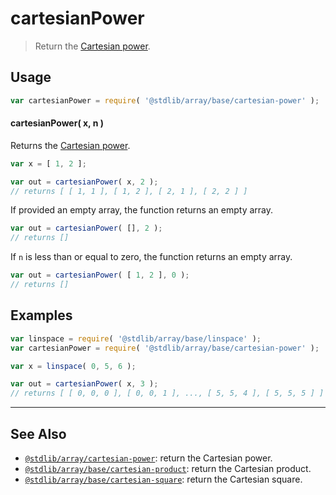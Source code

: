 <!--

@license Apache-2.0

Copyright (c) 2022 The Stdlib Authors.

Licensed under the Apache License, Version 2.0 (the "License");
you may not use this file except in compliance with the License.
You may obtain a copy of the License at

   http://www.apache.org/licenses/LICENSE-2.0

Unless required by applicable law or agreed to in writing, software
distributed under the License is distributed on an "AS IS" BASIS,
WITHOUT WARRANTIES OR CONDITIONS OF ANY KIND, either express or implied.
See the License for the specific language governing permissions and
limitations under the License.

-->

# cartesianPower

> Return the [Cartesian power][cartesian-product].

<section class="usage">

## Usage

```javascript
var cartesianPower = require( '@stdlib/array/base/cartesian-power' );
```

#### cartesianPower( x, n )

Returns the [Cartesian power][cartesian-product].

```javascript
var x = [ 1, 2 ];

var out = cartesianPower( x, 2 );
// returns [ [ 1, 1 ], [ 1, 2 ], [ 2, 1 ], [ 2, 2 ] ]
```

If provided an empty array, the function returns an empty array.

```javascript
var out = cartesianPower( [], 2 );
// returns []
```

If `n` is less than or equal to zero, the function returns an empty array.

```javascript
var out = cartesianPower( [ 1, 2 ], 0 );
// returns []
```

</section>

<!-- /.usage -->

<section class="notes">

</section>

<!-- /.notes -->

<section class="examples">

## Examples

<!-- eslint no-undef: "error" -->

```javascript
var linspace = require( '@stdlib/array/base/linspace' );
var cartesianPower = require( '@stdlib/array/base/cartesian-power' );

var x = linspace( 0, 5, 6 );

var out = cartesianPower( x, 3 );
// returns [ [ 0, 0, 0 ], [ 0, 0, 1 ], ..., [ 5, 5, 4 ], [ 5, 5, 5 ] ]
```

</section>

<!-- /.examples -->

<!-- Section for related `stdlib` packages. Do not manually edit this section, as it is automatically populated. -->

<section class="related">

* * *

## See Also

-   <span class="package-name">[`@stdlib/array/cartesian-power`][@stdlib/array/cartesian-power]</span><span class="delimiter">: </span><span class="description">return the Cartesian power.</span>
-   <span class="package-name">[`@stdlib/array/base/cartesian-product`][@stdlib/array/base/cartesian-product]</span><span class="delimiter">: </span><span class="description">return the Cartesian product.</span>
-   <span class="package-name">[`@stdlib/array/base/cartesian-square`][@stdlib/array/base/cartesian-square]</span><span class="delimiter">: </span><span class="description">return the Cartesian square.</span>

</section>

<!-- /.related -->

<!-- Section for all links. Make sure to keep an empty line after the `section` element and another before the `/section` close. -->

<section class="links">

[cartesian-product]: https://en.wikipedia.org/wiki/Cartesian_product

<!-- <related-links> -->

[@stdlib/array/cartesian-power]: https://github.com/stdlib-js/stdlib/tree/develop/lib/node_modules/%40stdlib/array/cartesian-power

[@stdlib/array/base/cartesian-product]: https://github.com/stdlib-js/stdlib/tree/develop/lib/node_modules/%40stdlib/array/base/cartesian-product

[@stdlib/array/base/cartesian-square]: https://github.com/stdlib-js/stdlib/tree/develop/lib/node_modules/%40stdlib/array/base/cartesian-square

<!-- </related-links> -->

</section>

<!-- /.links -->
